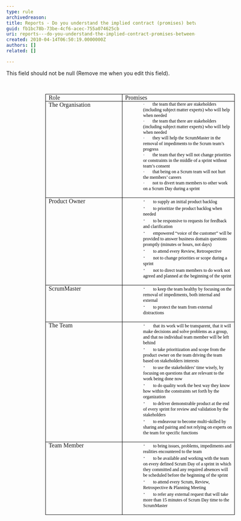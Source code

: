```yaml
---
type: rule
archivedreason: 
title: Reports - Do you understand the implied contract (promises) between Members of the Scrum Team?
guid: fb1bc78b-73be-4cf6-acec-755a074625cb
uri: reports---do-you-understand-the-implied-contract-promises-between-members-of-the-scrum-team
created: 2010-04-14T06:50:19.0000000Z
authors: []
related: []

---
```



This field should not be null (Remove me when you edit this field).
<br><excerpt class='endintro'></excerpt><br>

  <p style="margin&#58;0cm 0cm 0pt;">
    <font face="Calibri">&#160;</font>
  </p>
<table style="margin&#58;auto auto auto 78.35pt;border-collapse&#58;collapse;" border="0" cellspacing="0" cellpadding="0">
    <tbody>
        <tr>
            <td width="319" valign="top" style="border-bottom&#58;black 1pt solid;border-left&#58;black 1pt solid;padding-bottom&#58;0cm;background-color&#58;transparent;padding-left&#58;5.4pt;width&#58;239.4pt;padding-right&#58;5.4pt;border-top&#58;black 1pt solid;border-right&#58;black 1pt solid;padding-top&#58;0cm;">
            <p style="margin&#58;0cm 0cm 0pt;"><font face="Calibri">Role</font></p>
            </td>
            <td width="502" valign="top" style="border-bottom&#58;black 1pt solid;border-left&#58;#f0f0f0;padding-bottom&#58;0cm;background-color&#58;transparent;padding-left&#58;5.4pt;width&#58;376.45pt;padding-right&#58;5.4pt;border-top&#58;black 1pt solid;border-right&#58;black 1pt solid;padding-top&#58;0cm;">
            <p style="margin&#58;0cm 0cm 0pt;"><font face="Calibri">Promises </font></p>
            </td>
        </tr>
        <tr>
            <td width="319" valign="top" style="border-bottom&#58;black 1pt solid;border-left&#58;black 1pt solid;padding-bottom&#58;0cm;background-color&#58;transparent;padding-left&#58;5.4pt;width&#58;239.4pt;padding-right&#58;5.4pt;border-top&#58;#f0f0f0;border-right&#58;black 1pt solid;padding-top&#58;0cm;">
            <p style="margin&#58;0cm 0cm 0pt;"><font face="Calibri">The Organisation</font></p>
            </td>
            <td width="502" valign="top" style="border-bottom&#58;black 1pt solid;border-left&#58;#f0f0f0;padding-bottom&#58;0cm;background-color&#58;transparent;padding-left&#58;5.4pt;width&#58;376.45pt;padding-right&#58;5.4pt;border-top&#58;#f0f0f0;border-right&#58;black 1pt solid;padding-top&#58;0cm;">
            <p style="margin&#58;0cm 0cm 0pt 36pt;"><span style="font-family&#58;symbol;color&#58;black;font-size&#58;9pt;"><span>·<span style="font&#58;7pt 'times new roman';">&#160;&#160;&#160;&#160;&#160;&#160;&#160;&#160; </span></span><span style="font-family&#58;'trebuchet ms', 'sans-serif';color&#58;black;font-size&#58;9pt;">the team that there are stakeholders (including subject matter experts) who will help when needed</span>
            <p style="margin&#58;0cm 0cm 0pt 36pt;"><span style="font-family&#58;symbol;color&#58;black;font-size&#58;9pt;"><span>·<span style="font&#58;7pt 'times new roman';">&#160;&#160;&#160;&#160;&#160;&#160;&#160;&#160; </span></span><span style="font-family&#58;'trebuchet ms', 'sans-serif';color&#58;black;font-size&#58;9pt;">the team that there are stakeholders (including subject matter experts) who will help when needed</span>
            <p style="margin&#58;0cm 0cm 0pt 36pt;"><span style="font-family&#58;symbol;color&#58;black;font-size&#58;9pt;"><span>·<span style="font&#58;7pt 'times new roman';">&#160;&#160;&#160;&#160;&#160;&#160;&#160;&#160; </span></span><span style="font-family&#58;'trebuchet ms', 'sans-serif';color&#58;black;font-size&#58;9pt;">they will help the ScrumMaster in the removal of impediments to the Scrum team’s progress</span>
            <p style="margin&#58;0cm 0cm 0pt 36pt;"><span style="font-family&#58;symbol;color&#58;black;font-size&#58;9pt;"><span>·<span style="font&#58;7pt 'times new roman';">&#160;&#160;&#160;&#160;&#160;&#160;&#160;&#160; </span></span><span style="font-family&#58;'trebuchet ms', 'sans-serif';color&#58;black;font-size&#58;9pt;">the team that they will not change priorities or constraints in the middle of a sprint without team’s consent</span>
            <p style="margin&#58;0cm 0cm 0pt 36pt;"><span style="font-family&#58;symbol;color&#58;black;font-size&#58;9pt;"><span>·<span style="font&#58;7pt 'times new roman';">&#160;&#160;&#160;&#160;&#160;&#160;&#160;&#160; </span></span><span style="font-family&#58;'trebuchet ms', 'sans-serif';color&#58;black;font-size&#58;9pt;">that being on a Scrum team will not hurt the members’ careers</span>
            <p style="margin&#58;0cm 0cm 0pt 36pt;"><span style="font-family&#58;symbol;color&#58;black;font-size&#58;9pt;"><span>·<span style="font&#58;7pt 'times new roman';">&#160;&#160;&#160;&#160;&#160;&#160;&#160;&#160; </span></span><span style="font-family&#58;'trebuchet ms', 'sans-serif';color&#58;black;font-size&#58;9pt;">not to divert team members to other work on a Scrum Day during a sprint</span></span></p>
            </span></p>
            </span></p>
            </span></p>
            </span></p>
            </span></p>
            </td>
        </tr>
        <tr>
            <td width="319" valign="top" style="border-bottom&#58;black 1pt solid;border-left&#58;black 1pt solid;padding-bottom&#58;0cm;background-color&#58;transparent;padding-left&#58;5.4pt;width&#58;239.4pt;padding-right&#58;5.4pt;border-top&#58;#f0f0f0;border-right&#58;black 1pt solid;padding-top&#58;0cm;">
            <p style="margin&#58;0cm 0cm 0pt;"><font face="Calibri">Product Owner</font></p>
            </td>
            <td width="502" valign="top" style="border-bottom&#58;black 1pt solid;border-left&#58;#f0f0f0;padding-bottom&#58;0cm;background-color&#58;transparent;padding-left&#58;5.4pt;width&#58;376.45pt;padding-right&#58;5.4pt;border-top&#58;#f0f0f0;border-right&#58;black 1pt solid;padding-top&#58;0cm;">
            <p style="margin&#58;0cm 0cm 0pt 36pt;"><span style="font-family&#58;symbol;"><span>·<span style="font&#58;7pt 'times new roman';">&#160;&#160;&#160;&#160;&#160;&#160;&#160;&#160; </span></span><span style="font-family&#58;'trebuchet ms', 'sans-serif';color&#58;black;font-size&#58;9pt;">to supply an initial product backlog</span>
            <p style="margin&#58;0cm 0cm 0pt 36pt;"><span style="font-family&#58;symbol;"><span>·<span style="font&#58;7pt 'times new roman';">&#160;&#160;&#160;&#160;&#160;&#160;&#160;&#160; </span></span><span style="font-family&#58;'trebuchet ms', 'sans-serif';color&#58;black;font-size&#58;9pt;">to prioritize the product backlog when needed</span>
            <p style="margin&#58;0cm 0cm 0pt 36pt;"><span style="font-family&#58;symbol;"><span>·<span style="font&#58;7pt 'times new roman';">&#160;&#160;&#160;&#160;&#160;&#160;&#160;&#160; </span></span><span style="font-family&#58;'trebuchet ms', 'sans-serif';color&#58;black;font-size&#58;9pt;">to be responsive to requests for feedback and clarification</span>
            <p style="margin&#58;0cm 0cm 0pt 36pt;"><span style="font-family&#58;symbol;"><span>·<span style="font&#58;7pt 'times new roman';">&#160;&#160;&#160;&#160;&#160;&#160;&#160;&#160; </span></span><span style="font-family&#58;'trebuchet ms', 'sans-serif';color&#58;black;font-size&#58;9pt;">empowered “voice of the customer” will be provided to answer business domain questions promptly (minutes or hours, not days)</span>
            <p style="margin&#58;0cm 0cm 0pt 36pt;"><span style="font-family&#58;symbol;"><span>·<span style="font&#58;7pt 'times new roman';">&#160;&#160;&#160;&#160;&#160;&#160;&#160;&#160; </span></span><span style="font-family&#58;'trebuchet ms', 'sans-serif';color&#58;black;font-size&#58;9pt;">to attend every Review, Retrospective</span>
            <p style="margin&#58;0cm 0cm 0pt 36pt;"><span style="font-family&#58;symbol;"><span>·<span style="font&#58;7pt 'times new roman';">&#160;&#160;&#160;&#160;&#160;&#160;&#160;&#160; </span></span><span style="font-family&#58;'trebuchet ms', 'sans-serif';color&#58;black;font-size&#58;9pt;">not to change priorities or scope during a sprint</span>
            <p style="margin&#58;0cm 0cm 0pt 36pt;"><span style="font-family&#58;symbol;"><span>·<span style="font&#58;7pt 'times new roman';">&#160;&#160;&#160;&#160;&#160;&#160;&#160;&#160; </span></span><span style="font-family&#58;'trebuchet ms', 'sans-serif';color&#58;black;font-size&#58;9pt;">not to direct team members to do work not agreed and planned at the beginning of the sprint</span></span></p>
            </span></p>
            </span></p>
            </span></p>
            </span></p>
            </span></p>
            </span></p>
            </td>
        </tr>
        <tr>
            <td width="319" valign="top" style="border-bottom&#58;black 1pt solid;border-left&#58;black 1pt solid;padding-bottom&#58;0cm;background-color&#58;transparent;padding-left&#58;5.4pt;width&#58;239.4pt;padding-right&#58;5.4pt;border-top&#58;#f0f0f0;border-right&#58;black 1pt solid;padding-top&#58;0cm;">
            <p style="margin&#58;0cm 0cm 0pt;"><font face="Calibri">ScrumMaster</font></p>
            </td>
            <td width="502" valign="top" style="border-bottom&#58;black 1pt solid;border-left&#58;#f0f0f0;padding-bottom&#58;0cm;background-color&#58;transparent;padding-left&#58;5.4pt;width&#58;376.45pt;padding-right&#58;5.4pt;border-top&#58;#f0f0f0;border-right&#58;black 1pt solid;padding-top&#58;0cm;">
            <p style="margin&#58;0cm 0cm 0pt 36pt;"><span style="font-family&#58;symbol;"><span>·<span style="font&#58;7pt 'times new roman';">&#160;&#160;&#160;&#160;&#160;&#160;&#160;&#160; </span></span><span style="font-family&#58;'trebuchet ms', 'sans-serif';color&#58;black;font-size&#58;9pt;">to keep the team healthy by focusing on the removal of impediments, both internal and external</span>
            <p style="margin&#58;0cm 0cm 0pt 36pt;"><span style="font-family&#58;symbol;"><span>·<span style="font&#58;7pt 'times new roman';">&#160;&#160;&#160;&#160;&#160;&#160;&#160;&#160; </span></span><span style="font-family&#58;'trebuchet ms', 'sans-serif';color&#58;black;font-size&#58;9pt;">to protect the team from external distractions</span></span></p>
            </span></p>
            </td>
        </tr>
        <tr>
            <td width="319" valign="top" style="border-bottom&#58;black 1pt solid;border-left&#58;black 1pt solid;padding-bottom&#58;0cm;background-color&#58;transparent;padding-left&#58;5.4pt;width&#58;239.4pt;padding-right&#58;5.4pt;border-top&#58;#f0f0f0;border-right&#58;black 1pt solid;padding-top&#58;0cm;">
            <p style="margin&#58;0cm 0cm 0pt;"><font face="Calibri">The Team</font></p>
            </td>
            <td width="502" valign="top" style="border-bottom&#58;black 1pt solid;border-left&#58;#f0f0f0;padding-bottom&#58;0cm;background-color&#58;transparent;padding-left&#58;5.4pt;width&#58;376.45pt;padding-right&#58;5.4pt;border-top&#58;#f0f0f0;border-right&#58;black 1pt solid;padding-top&#58;0cm;">
            <p style="margin&#58;0cm 0cm 0pt 36pt;"><span style="font-family&#58;symbol;"><span>·<span style="font&#58;7pt 'times new roman';">&#160;&#160;&#160;&#160;&#160;&#160;&#160;&#160; </span></span><span style="font-family&#58;'trebuchet ms', 'sans-serif';color&#58;black;font-size&#58;9pt;">that its work will be transparent, that it will make decisions and solve problems as a group, and that no individual team member will be left behind</span>
            <p style="margin&#58;0cm 0cm 0pt 36pt;"><span style="font-family&#58;symbol;"><span>·<span style="font&#58;7pt 'times new roman';">&#160;&#160;&#160;&#160;&#160;&#160;&#160;&#160; </span></span><span style="font-family&#58;'trebuchet ms', 'sans-serif';color&#58;black;font-size&#58;9pt;">to take prioritization and scope from the product owner on the team driving the team based on stakeholders interests</span>
            <p style="margin&#58;0cm 0cm 0pt 36pt;"><span style="font-family&#58;symbol;"><span>·<span style="font&#58;7pt 'times new roman';">&#160;&#160;&#160;&#160;&#160;&#160;&#160;&#160; </span></span><span style="font-family&#58;'trebuchet ms', 'sans-serif';color&#58;black;font-size&#58;9pt;">to use the stakeholders’ time wisely, by focusing on questions that are relevant to the work being done now</span>
            <p style="margin&#58;0cm 0cm 0pt 36pt;"><span style="font-family&#58;symbol;"><span>·<span style="font&#58;7pt 'times new roman';">&#160;&#160;&#160;&#160;&#160;&#160;&#160;&#160; </span></span><span style="font-family&#58;'trebuchet ms', 'sans-serif';color&#58;black;font-size&#58;9pt;">to do quality work the best way they know how within the constraints set forth by the organization</span>
            <p style="margin&#58;0cm 0cm 0pt 36pt;"><span style="font-family&#58;symbol;"><span>·<span style="font&#58;7pt 'times new roman';">&#160;&#160;&#160;&#160;&#160;&#160;&#160;&#160; </span></span><span style="font-family&#58;'trebuchet ms', 'sans-serif';color&#58;black;font-size&#58;9pt;">to deliver demonstrable product at the end of every sprint for review and validation by the stakeholders</span>
            <p style="margin&#58;0cm 0cm 0pt 36pt;"><span style="font-family&#58;symbol;"><span>·<span style="font&#58;7pt 'times new roman';">&#160;&#160;&#160;&#160;&#160;&#160;&#160;&#160; </span></span><span style="font-family&#58;'trebuchet ms', 'sans-serif';color&#58;black;font-size&#58;9pt;">to endeavour to become multi-skilled by sharing and pairing and not relying on experts on the team for specific functions</span></span></p>
            </span></p>
            </span></p>
            </span></p>
            </span></p>
            </span></p>
            </td>
        </tr>
        <tr style="height&#58;76.5pt;">
            <td width="319" valign="top" style="border-bottom&#58;black 1pt solid;border-left&#58;black 1pt solid;padding-bottom&#58;0cm;background-color&#58;transparent;padding-left&#58;5.4pt;width&#58;239.4pt;padding-right&#58;5.4pt;height&#58;76.5pt;border-top&#58;#f0f0f0;border-right&#58;black 1pt solid;padding-top&#58;0cm;">
            <p style="margin&#58;0cm 0cm 0pt;"><font face="Calibri">Team Member</font></p>
            </td>
            <td width="502" valign="top" style="border-bottom&#58;black 1pt solid;border-left&#58;#f0f0f0;padding-bottom&#58;0cm;background-color&#58;transparent;padding-left&#58;5.4pt;width&#58;376.45pt;padding-right&#58;5.4pt;height&#58;76.5pt;border-top&#58;#f0f0f0;border-right&#58;black 1pt solid;padding-top&#58;0cm;">
            <p style="margin&#58;0cm 0cm 0pt 36pt;"><span style="font-family&#58;symbol;"><span>·<span style="font&#58;7pt 'times new roman';">&#160;&#160;&#160;&#160;&#160;&#160;&#160;&#160; </span></span><span style="font-family&#58;'trebuchet ms', 'sans-serif';color&#58;black;font-size&#58;9pt;">to bring issues, problems, impediments and realities encountered to the team</span>
            <p style="margin&#58;0cm 0cm 0pt 36pt;"><span style="font-family&#58;symbol;"><span>·<span style="font&#58;7pt 'times new roman';">&#160;&#160;&#160;&#160;&#160;&#160;&#160;&#160; </span></span><span style="font-family&#58;'trebuchet ms', 'sans-serif';color&#58;black;font-size&#58;9pt;">to be available and working with the team on every defined Scrum Day of a sprint in which they committed and any required absences will be scheduled before the beginning of the sprint</span>
            <p style="margin&#58;0cm 0cm 0pt 36pt;"><span style="font-family&#58;symbol;"><span>·<span style="font&#58;7pt 'times new roman';">&#160;&#160;&#160;&#160;&#160;&#160;&#160;&#160; </span></span><span style="font-family&#58;'trebuchet ms', 'sans-serif';color&#58;black;font-size&#58;9pt;">to attend every Scrum, Review, Retrospective &amp; Planning Meeting</span>
            <p style="margin&#58;0cm 0cm 0pt 36pt;"><span style="font-family&#58;symbol;"><span>·<span style="font&#58;7pt 'times new roman';">&#160;&#160;&#160;&#160;&#160;&#160;&#160;&#160; </span></span><span style="font-family&#58;'trebuchet ms', 'sans-serif';color&#58;black;font-size&#58;9pt;">to refer any external request that will take more than 15 minutes of Scrum Day time to the ScrumMaster</span></span></p>
            </span></p>
            </span></p>
            </span></p>
            </td>
        </tr>
    </tbody>
</table>
<p style="margin&#58;0cm 0cm 0pt;"><font face="Calibri">&#160;</font></p>



